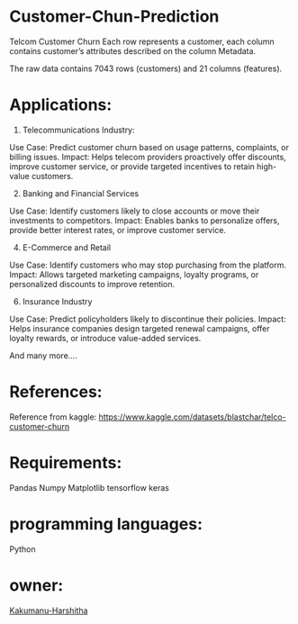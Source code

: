 # Customer-Chun-Prediction
Telcom Customer Churn
Each row represents a customer, each column contains customer’s attributes described on the column Metadata.

The raw data contains 7043 rows (customers) and 21 columns (features).
# Applications:
1. Telecommunications Industry:
 
Use Case: Predict customer churn based on usage patterns, complaints, or billing issues.
Impact: Helps telecom providers proactively offer discounts, improve customer service, or provide targeted incentives to retain high-value customers.

2. Banking and Financial Services
 
Use Case: Identify customers likely to close accounts or move their investments to competitors.
Impact: Enables banks to personalize offers, provide better interest rates, or improve customer service.

4. E-Commerce and Retail

Use Case: Identify customers who may stop purchasing from the platform.
Impact: Allows targeted marketing campaigns, loyalty programs, or personalized discounts to improve retention.

6. Insurance Industry

Use Case: Predict policyholders likely to discontinue their policies.
Impact: Helps insurance companies design targeted renewal campaigns, offer loyalty rewards, or introduce value-added services.

And many more....
# References:
Reference from kaggle: https://www.kaggle.com/datasets/blastchar/telco-customer-churn

# Requirements:
Pandas
Numpy
Matplotlib 
tensorflow 
keras

# programming languages:
Python

# owner:
[Kakumanu-Harshitha](https://Kakumanu-Harshitha.com)
